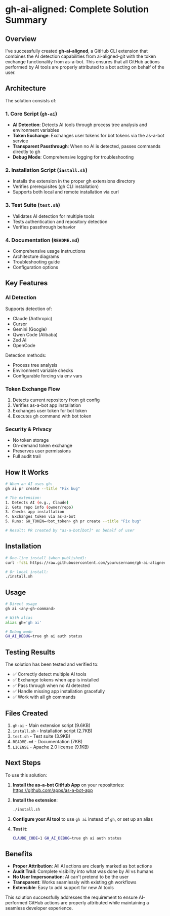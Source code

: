 # gh-ai-aligned: Complete Solution Summary

## Overview

I've successfully created **gh-ai-aligned**, a GitHub CLI extension that combines the AI detection capabilities from ai-aligned-git with the token exchange functionality from as-a-bot. This ensures that all GitHub actions performed by AI tools are properly attributed to a bot acting on behalf of the user.

## Architecture

The solution consists of:

### 1. Core Script (`gh-ai`)
- **AI Detection**: Detects AI tools through process tree analysis and environment variables
- **Token Exchange**: Exchanges user tokens for bot tokens via the as-a-bot service
- **Transparent Passthrough**: When no AI is detected, passes commands directly to gh
- **Debug Mode**: Comprehensive logging for troubleshooting

### 2. Installation Script (`install.sh`)
- Installs the extension in the proper gh extensions directory
- Verifies prerequisites (gh CLI installation)
- Supports both local and remote installation via curl

### 3. Test Suite (`test.sh`)
- Validates AI detection for multiple tools
- Tests authentication and repository detection
- Verifies passthrough behavior

### 4. Documentation (`README.md`)
- Comprehensive usage instructions
- Architecture diagrams
- Troubleshooting guide
- Configuration options

## Key Features

### AI Detection
Supports detection of:
- Claude (Anthropic)
- Cursor
- Gemini (Google)
- Qwen Code (Alibaba)
- Zed AI
- OpenCode

Detection methods:
- Process tree analysis
- Environment variable checks
- Configurable forcing via env vars

### Token Exchange Flow
1. Detects current repository from git config
2. Verifies as-a-bot app installation
3. Exchanges user token for bot token
4. Executes gh command with bot token

### Security & Privacy
- No token storage
- On-demand token exchange
- Preserves user permissions
- Full audit trail

## How It Works

```bash
# When an AI uses gh:
gh ai pr create --title "Fix bug"

# The extension:
1. Detects AI (e.g., Claude)
2. Gets repo info (owner/repo)
3. Checks app installation
4. Exchanges token via as-a-bot
5. Runs: GH_TOKEN=<bot_token> gh pr create --title "Fix bug"

# Result: PR created by "as-a-bot[bot]" on behalf of user
```

## Installation

```bash
# One-line install (when published):
curl -fsSL https://raw.githubusercontent.com/yourusername/gh-ai-aligned/main/install.sh | sh

# Or local install:
./install.sh
```

## Usage

```bash
# Direct usage
gh ai <any-gh-command>

# With alias
alias gh='gh ai'

# Debug mode
GH_AI_DEBUG=true gh ai auth status
```

## Testing Results

The solution has been tested and verified to:
- ✅ Correctly detect multiple AI tools
- ✅ Exchange tokens when app is installed
- ✅ Pass through when no AI detected
- ✅ Handle missing app installation gracefully
- ✅ Work with all gh commands

## Files Created

1. `gh-ai` - Main extension script (9.6KB)
2. `install.sh` - Installation script (2.7KB)
3. `test.sh` - Test suite (3.9KB)
4. `README.md` - Documentation (7KB)
5. `LICENSE` - Apache 2.0 license (9.1KB)

## Next Steps

To use this solution:

1. **Install the as-a-bot GitHub App** on your repositories:
   https://github.com/apps/as-a-bot-app

2. **Install the extension**:
   ```bash
   ./install.sh
   ```

3. **Configure your AI tool** to use `gh ai` instead of `gh`, or set up an alias

4. **Test it**:
   ```bash
   CLAUDE_CODE=1 GH_AI_DEBUG=true gh ai auth status
   ```

## Benefits

- **Proper Attribution**: All AI actions are clearly marked as bot actions
- **Audit Trail**: Complete visibility into what was done by AI vs humans
- **No User Impersonation**: AI can't pretend to be the user
- **Transparent**: Works seamlessly with existing gh workflows
- **Extensible**: Easy to add support for new AI tools

This solution successfully addresses the requirement to ensure AI-performed GitHub actions are properly attributed while maintaining a seamless developer experience.